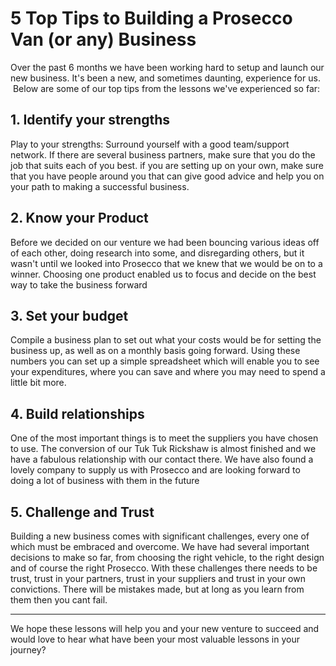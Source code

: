 # 5 Top Tips to Building a Prosecco Van (or any) Business

Over the past 6 months we have been working hard to setup and launch our new business. It's been a new, and sometimes daunting, experience for us.  Below are some of our top tips from the lessons we've experienced so far:

## 1. Identify your strengths
Play to your strengths: Surround yourself with a good team/support network. If there are several business partners, make sure that you do the job that suits each of you best. if you are setting up on your own, make sure that you have people around you that can give good advice and help you on your path to making a successful business.

<!-- IMAGE -->

## 2. Know your Product
Before we decided on our venture we had been bouncing various ideas off of each other, doing research into some, and disregarding others, but it wasn't until we looked into Prosecco that we knew that we would be on to a winner. Choosing one product enabled us to focus and decide on the best way to take the business forward
 
## 3. Set your budget
Compile a business plan to set out what your costs would be for setting the business up, as well as on a monthly basis going forward. Using these numbers you can set up a simple spreadsheet which will enable you to see your expenditures, where you can save and where you may need to spend a little bit more.

<!-- IMAGE -->

## 4. Build relationships
One of the most important things is to meet the suppliers you have chosen to use. The conversion of our Tuk Tuk Rickshaw is almost finished and we have a fabulous relationship with our contact there. We have also found a lovely company to supply us with Prosecco and are looking forward to doing a lot of business with them in the future

## 5. Challenge and Trust
Building a new business comes with significant challenges, every one of which must be embraced and overcome. We have had several important decisions to make so far, from choosing the right vehicle, to the right design and of course the right Prosecco. With these challenges there needs to be trust, trust in your partners, trust in your suppliers and trust in your own convictions. There will be mistakes made, but at long as you learn from them then you cant fail.

---

We hope these lessons will help you and your new venture to succeed and would love to hear what have been your most valuable lessons in your journey?